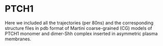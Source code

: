 # PTCH1
Here we included all the trajectories (per 80ns) and the corresponding structure files in pdb format of Martini coarse-grained (CG) models of PTCH1 monomer and dimer-Shh complex inserted in asymmetric plasma membranes.
